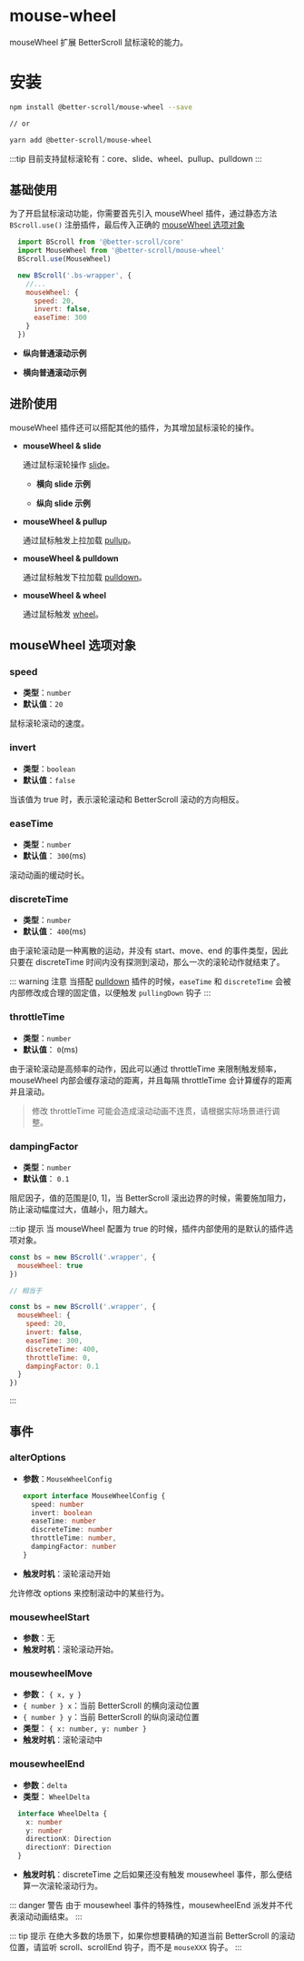 # mouse-wheel

mouseWheel 扩展 BetterScroll 鼠标滚轮的能力。

# 安装

```bash
npm install @better-scroll/mouse-wheel --save

// or

yarn add @better-scroll/mouse-wheel
```

:::tip
目前支持鼠标滚轮有：core、slide、wheel、pullup、pulldown
:::

## 基础使用

为了开启鼠标滚动功能，你需要首先引入 mouseWheel 插件，通过静态方法 `BScroll.use()` 注册插件，最后传入正确的 [mouseWheel 选项对象](./mouse-wheel.html#mousewheel-选项对象)

```js
  import BScroll from '@better-scroll/core'
  import MouseWheel from '@better-scroll/mouse-wheel'
  BScroll.use(MouseWheel)

  new BScroll('.bs-wrapper', {
    //...
    mouseWheel: {
      speed: 20,
      invert: false,
      easeTime: 300
    }
  })
```

- **纵向普通滚动示例**

  <demo :hide-qrcode="true" qrcode-url="mouse-wheel/vertical-scroll" :render-code="true">
    <template slot="code-template">
      <<< @/examples/vue/components/mouse-wheel/vertical-scroll.vue?template
    </template>
    <template slot="code-script">
      <<< @/examples/vue/components/mouse-wheel/vertical-scroll.vue?script
    </template>
    <template slot="code-style">
      <<< @/examples/vue/components/mouse-wheel/vertical-scroll.vue?style
    </template>
    <mouse-wheel-vertical-scroll slot="demo"></mouse-wheel-vertical-scroll>
  </demo>

- **横向普通滚动示例**

  <demo :hide-qrcode="true" qrcode-url="mouse-wheel/horizontal-scroll">
    <template slot="code-template">
      <<< @/examples/vue/components/mouse-wheel/horizontal-scroll.vue?template
    </template>
    <template slot="code-script">
      <<< @/examples/vue/components/mouse-wheel/horizontal-scroll.vue?script
    </template>
    <template slot="code-style">
      <<< @/examples/vue/components/mouse-wheel/horizontal-scroll.vue?style
    </template>
    <mouse-wheel-horizontal-scroll slot="demo"></mouse-wheel-horizontal-scroll>
  </demo>

## 进阶使用

mouseWheel 插件还可以搭配其他的插件，为其增加鼠标滚轮的操作。

- **mouseWheel & slide**

  通过鼠标滚轮操作 [slide](./slide.html)。

  - **横向 slide 示例**

    <demo :hide-qrcode="true" qrcode-url="mouse-wheel/horizontal-slide">
      <template slot="code-template">
        <<< @/examples/vue/components/mouse-wheel/horizontal-slide.vue?template
      </template>
      <template slot="code-script">
        <<< @/examples/vue/components/mouse-wheel/horizontal-slide.vue?script
      </template>
      <template slot="code-style">
        <<< @/examples/vue/components/mouse-wheel/horizontal-slide.vue?style
      </template>
      <mouse-wheel-horizontal-slide slot="demo"></mouse-wheel-horizontal-slide>
    </demo>

  - **纵向 slide 示例**

    <demo :hide-qrcode="true" qrcode-url="mouse-wheel/vertical-slide">
      <template slot="code-template">
        <<< @/examples/vue/components/mouse-wheel/vertical-slide.vue?template
      </template>
      <template slot="code-script">
        <<< @/examples/vue/components/mouse-wheel/vertical-slide.vue?script
      </template>
      <template slot="code-style">
        <<< @/examples/vue/components/mouse-wheel/vertical-slide.vue?style
      </template>
      <mouse-wheel-vertical-slide slot="demo"></mouse-wheel-vertical-slide>
    </demo>

- **mouseWheel & pullup**

  通过鼠标触发上拉加载 [pullup](./pullup.html)。

  <demo :hide-qrcode="true" qrcode-url="mouse-wheel/pullup">
    <template slot="code-template">
      <<< @/examples/vue/components/mouse-wheel/pullup.vue?template
    </template>
    <template slot="code-script">
      <<< @/examples/vue/components/mouse-wheel/pullup.vue?script
    </template>
    <template slot="code-style">
      <<< @/examples/vue/components/mouse-wheel/pullup.vue?style
    </template>
    <mouse-wheel-pullup slot="demo"></mouse-wheel-pullup>
  </demo>

- **mouseWheel & pulldown**

  通过鼠标触发下拉加载 [pulldown](./pulldown.html)。

  <demo :hide-qrcode="true" qrcode-url="mouse-wheel/pulldown">
    <template slot="code-template">
      <<< @/examples/vue/components/mouse-wheel/pulldown.vue?template
    </template>
    <template slot="code-script">
      <<< @/examples/vue/components/mouse-wheel/pulldown.vue?script
    </template>
    <template slot="code-style">
      <<< @/examples/vue/components/mouse-wheel/pulldown.vue?style
    </template>
    <mouse-wheel-pulldown slot="demo"></mouse-wheel-pulldown>
  </demo>

- **mouseWheel & wheel**

  通过鼠标触发 [wheel](./wheel.html)。

  <demo :hide-qrcode="true" qrcode-url="mouse-wheel/picker">
    <template slot="code-template">
      <<< @/examples/vue/components/mouse-wheel/picker.vue?template
    </template>
    <template slot="code-script">
      <<< @/examples/vue/components/mouse-wheel/picker.vue?script
    </template>
    <template slot="code-style">
      <<< @/examples/vue/components/mouse-wheel/picker.vue?style
    </template>
    <mouse-wheel-picker slot="demo"></mouse-wheel-picker>
  </demo>

## mouseWheel 选项对象

### speed

  - **类型**：`number`
  - **默认值**：`20`

  鼠标滚轮滚动的速度。

### invert

  - **类型**：`boolean`
  - **默认值**：`false`

  当该值为 true 时，表示滚轮滚动和 BetterScroll 滚动的方向相反。

### easeTime

  - **类型**：`number`
  - **默认值**： `300`(ms)

  滚动动画的缓动时长。

### discreteTime

  - **类型**：`number`
  - **默认值**： `400`(ms)

  由于滚轮滚动是一种离散的运动，并没有 start、move、end 的事件类型，因此只要在 discreteTime 时间内没有探测到滚动，那么一次的滚轮动作就结束了。

  ::: warning 注意
  当搭配 [pulldown](./pulldown.html) 插件的时候，`easeTime` 和 `discreteTime` 会被内部修改成合理的固定值，以便触发 `pullingDown` 钩子
  :::

### throttleTime

  - **类型**：`number`
  - **默认值**： `0`(ms)

  由于滚轮滚动是高频率的动作，因此可以通过 throttleTime 来限制触发频率，mouseWheel 内部会缓存滚动的距离，并且每隔 throttleTime 会计算缓存的距离并且滚动。

  > 修改 throttleTime 可能会造成滚动动画不连贯，请根据实际场景进行调整。

### dampingFactor

  - **类型**：`number`
  - **默认值**： `0.1`

  阻尼因子，值的范围是[0, 1]，当 BetterScroll 滚出边界的时候，需要施加阻力，防止滚动幅度过大，值越小，阻力越大。

:::tip 提示
当 mouseWheel 配置为 true 的时候，插件内部使用的是默认的插件选项对象。

```js
const bs = new BScroll('.wrapper', {
  mouseWheel: true
})

// 相当于

const bs = new BScroll('.wrapper', {
  mouseWheel: {
    speed: 20,
    invert: false,
    easeTime: 300,
    discreteTime: 400,
    throttleTime: 0,
    dampingFactor: 0.1
  }
})
```
:::

## 事件

### alterOptions

  - **参数**：`MouseWheelConfig`
    ```typescript
    export interface MouseWheelConfig {
      speed: number
      invert: boolean
      easeTime: number
      discreteTime: number
      throttleTime: number,
      dampingFactor: number
    }
    ```
  - **触发时机**：滚轮滚动开始

  允许修改 options 来控制滚动中的某些行为。

### mousewheelStart

  - **参数**：无
  - **触发时机**：滚轮滚动开始。

### mousewheelMove

  - **参数**： `{ x, y }`
  - `{ number } x`：当前 BetterScroll 的横向滚动位置
  - `{ number } y`：当前 BetterScroll 的纵向滚动位置
  - **类型**： `{ x: number, y: number }`
  - **触发时机**：滚轮滚动中

### mousewheelEnd

  - **参数**：`delta`
  - **类型**： `WheelDelta`
  ```typescript
    interface WheelDelta {
      x: number
      y: number
      directionX: Direction
      directionY: Direction
    }
  ```
  - **触发时机**：discreteTime 之后如果还没有触发 mousewheel 事件，那么便结算一次滚轮滚动行为。

  ::: danger 警告
  由于 mousewheel 事件的特殊性，mousewheelEnd 派发并不代表滚动动画结束。
  :::


::: tip 提示
在绝大多数的场景下，如果你想要精确的知道当前 BetterScroll 的滚动位置，请监听 scroll、scrollEnd 钩子，而不是 `mouseXXX` 钩子。
:::